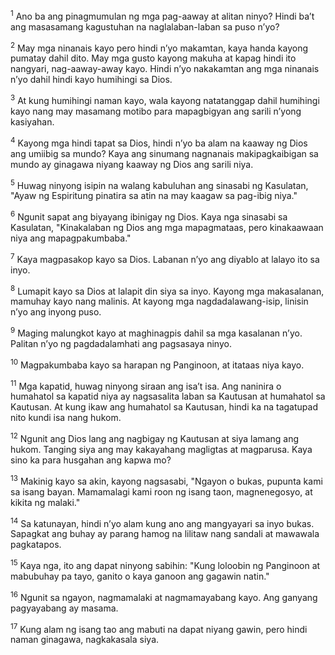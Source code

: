 <sup>1</sup>
Ano ba ang pinagmumulan ng mga pag-aaway at alitan ninyo? Hindi baʼt ang masasamang kagustuhan na naglalaban-laban sa puso nʼyo? 

<sup>2</sup>
May mga ninanais kayo pero hindi nʼyo makamtan, kaya handa kayong pumatay dahil dito. May mga gusto kayong makuha at kapag hindi ito nangyari, nag-aaway-away kayo. Hindi nʼyo nakakamtan ang mga ninanais nʼyo dahil hindi kayo humihingi sa Dios. 

<sup>3</sup>
At kung humihingi naman kayo, wala kayong natatanggap dahil humihingi kayo nang may masamang motibo para mapagbigyan ang sarili nʼyong kasiyahan. 

<sup>4</sup>
Kayong mga hindi tapat sa Dios, hindi nʼyo ba alam na kaaway ng Dios ang umiibig sa mundo? Kaya ang sinumang nagnanais makipagkaibigan sa mundo ay ginagawa niyang kaaway ng Dios ang sarili niya. 

<sup>5</sup>
Huwag ninyong isipin na walang kabuluhan ang sinasabi ng Kasulatan, "Ayaw ng Espiritung pinatira sa atin na may kaagaw sa pag-ibig niya." 

<sup>6</sup>
Ngunit sapat ang biyayang ibinigay ng Dios. Kaya nga sinasabi sa Kasulatan, "Kinakalaban ng Dios ang mga mapagmataas, pero kinakaawaan niya ang mapagpakumbaba." 

<sup>7</sup>
Kaya magpasakop kayo sa Dios. Labanan nʼyo ang diyablo at lalayo ito sa inyo. 

<sup>8</sup>
Lumapit kayo sa Dios at lalapit din siya sa inyo. Kayong mga makasalanan, mamuhay kayo nang malinis. At kayong mga nagdadalawang-isip, linisin nʼyo ang inyong puso. 

<sup>9</sup>
Maging malungkot kayo at maghinagpis dahil sa mga kasalanan nʼyo. Palitan nʼyo ng pagdadalamhati ang pagsasaya ninyo. 

<sup>10</sup>
Magpakumbaba kayo sa harapan ng Panginoon, at itataas niya kayo.

<sup>11</sup>
Mga kapatid, huwag ninyong siraan ang isaʼt isa. Ang naninira o humahatol sa kapatid niya ay nagsasalita laban sa Kautusan at humahatol sa Kautusan. At kung ikaw ang humahatol sa Kautusan, hindi ka na tagatupad nito kundi isa nang hukom. 

<sup>12</sup>
Ngunit ang Dios lang ang nagbigay ng Kautusan at siya lamang ang hukom. Tanging siya ang may kakayahang magligtas at magparusa. Kaya sino ka para husgahan ang kapwa mo? 

<sup>13</sup>
Makinig kayo sa akin, kayong nagsasabi, "Ngayon o bukas, pupunta kami sa isang bayan. Mamamalagi kami roon ng isang taon, magnenegosyo, at kikita ng malaki." 

<sup>14</sup>
Sa katunayan, hindi nʼyo alam kung ano ang mangyayari sa inyo bukas. Sapagkat ang buhay ay parang hamog na lilitaw nang sandali at mawawala pagkatapos. 

<sup>15</sup>
Kaya nga, ito ang dapat ninyong sabihin: "Kung loloobin ng Panginoon at mabubuhay pa tayo, ganito o kaya ganoon ang gagawin natin." 

<sup>16</sup>
Ngunit sa ngayon, nagmamalaki at nagmamayabang kayo. Ang ganyang pagyayabang ay masama. 

<sup>17</sup>
Kung alam ng isang tao ang mabuti na dapat niyang gawin, pero hindi naman ginagawa, nagkakasala siya.